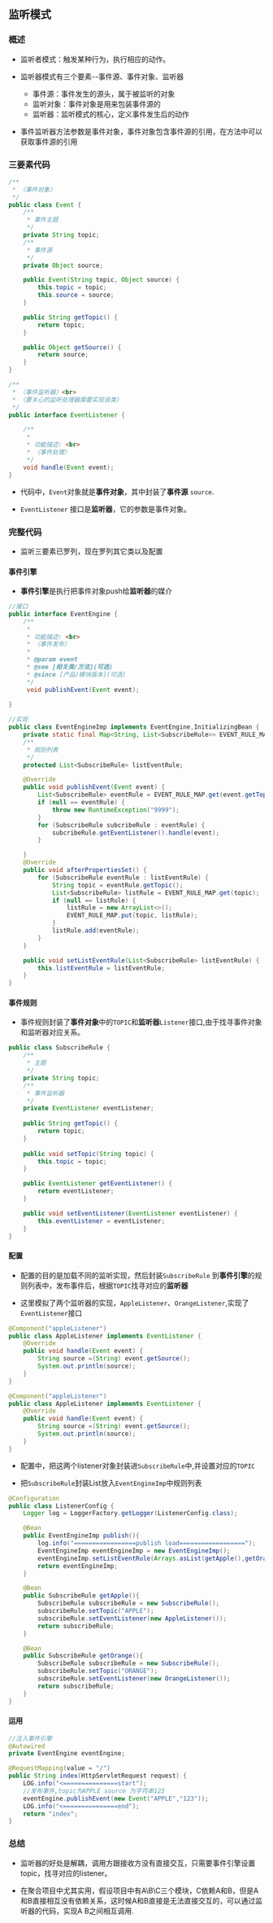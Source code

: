 ## 监听模式

### 概述
+ 监听者模式：触发某种行为，执行相应的动作。

+ 监听器模式有三个要素--事件源、事件对象、监听器
  - 事件源：事件发生的源头，属于被监听的对象
  - 监听对象：事件对象是用来包装事件源的
  - 监听器：监听模式的核心，定义事件发生后的动作 

+ 事件监听器方法参数是事件对象，事件对象包含事件源的引用，在方法中可以获取事件源的引用  

### 三要素代码
````java
/**
 * 〈事件对象〉
 */
public class Event {
    /**
     * 事件主题
     */
    private String topic;
    /**
     * 事件源
     */
    private Object source;

    public Event(String topic, Object source) {
        this.topic = topic;
        this.source = source;
    }

    public String getTopic() {
        return topic;
    }

    public Object getSource() {
        return source;
    }
}
````
````java
/**
 * 〈事件监听器〉<br> 
 * 〈要关心的监听处理器需要实现该类〉
 */
public interface EventListener {

    /**
     * 
     * 功能描述: <br>
     * 〈事件处理〉
     */
    void handle(Event event);
}
````
+ 代码中，`Event`对象就是**事件对象**，其中封装了**事件源** `source`.

+ `EventListener` 接口是**监听器**，它的参数是事件对象。

### 完整代码

+ 监听三要素已罗列，现在罗列其它类以及配置

#### 事件引擎

+ **事件引擎**是执行把事件对象push给**监听器**的媒介
````java
//接口
public interface EventEngine {
    /**
     * 
     * 功能描述: <br>
     * 〈事件发布〉
     *
     * @param event
     * @see [相关类/方法](可选)
     * @since [产品/模块版本](可选)
     */
     void publishEvent(Event event);
    
}
````
````java
//实现
public class EventEngineImp implements EventEngine,InitializingBean {
    private static final Map<String, List<SubscribeRule>> EVENT_RULE_MAP = new HashMap<>();
    /**
     * 规则列表
     */
    protected List<SubscribeRule> listEventRule;

    @Override
    public void publishEvent(Event event) {
        List<SubscribeRule> eventRule = EVENT_RULE_MAP.get(event.getTopic());
        if (null == eventRule) {
            throw new RuntimeException("9999");
        }
        for (SubscribeRule subcribeRule : eventRule) {
            subcribeRule.getEventListener().handle(event);
        }

    }
    @Override
    public void afterPropertiesSet() {
        for (SubscribeRule eventRule : listEventRule) {
            String topic = eventRule.getTopic();
            List<SubscribeRule> listRule = EVENT_RULE_MAP.get(topic);
            if (null == listRule) {
                listRule = new ArrayList<>();
                EVENT_RULE_MAP.put(topic, listRule);
            }
            listRule.add(eventRule);
        }
    }

    public void setListEventRule(List<SubscribeRule> listEventRule) {
        this.listEventRule = listEventRule;
    }
}
````

#### 事件规则

+ 事件规则封装了**事件对象**中的`TOPIC`和**监听器**`Listener`接口,由于找寻事件对象和监听器对应关系。
````java
public class SubscribeRule {
    /**
     * 主题
     */
    private String topic;
    /**
     * 事件监听器
     */
    private EventListener eventListener;
    
    public String getTopic() {
        return topic;
    }
    
    public void setTopic(String topic) {
        this.topic = topic;
    }

    public EventListener getEventListener() {
        return eventListener;
    }

    public void setEventListener(EventListener eventListener) {
        this.eventListener = eventListener;
    }
}
````

#### 配置

+ 配置的目的是加载不同的监听实现，然后封装`SubscribeRule` 到**事件引擎**的规则列表中，发布事件后，根据`TOPIC`找寻对应的**监听器**

+ 这里模拟了两个监听器的实现，`AppleListener`、`OrangeListener`,实现了`EventListener`接口
````java
@Component("appleListener")
public class AppleListener implements EventListener {
    @Override
    public void handle(Event event) {
        String source =(String) event.getSource();
        System.out.println(source);
    }
}
````
````java
@Component("appleListener")
public class AppleListener implements EventListener {
    @Override
    public void handle(Event event) {
        String source =(String) event.getSource();
        System.out.println(source);
    }
}
````
+ 配置中，把这两个listener对象封装进`SubscribeRule`中,并设置对应的`TOPIC`

+ 把`SubscribeRule`封装List放入`EventEngineImp`中规则列表
````java
@Configuration
public class ListenerConfig {
    Logger log = LoggerFactory.getLogger(ListenerConfig.class);

    @Bean
    public EventEngineImp publish(){
        log.info("=================publish load==================");
        EventEngineImp eventEngineImp = new EventEngineImp();
        eventEngineImp.setListEventRule(Arrays.asList(getApple(),getOrange()));
        return eventEngineImp;
    }

    @Bean
    public SubscribeRule getApple(){
        SubscribeRule subscribeRule = new SubscribeRule();
        subscribeRule.setTopic("APPLE");
        subscribeRule.setEventListener(new AppleListener());
        return subscribeRule;
    }

    @Bean
    public SubscribeRule getOrange(){
        SubscribeRule subscribeRule = new SubscribeRule();
        subscribeRule.setTopic("ORANGE");
        subscribeRule.setEventListener(new OrangeListener());
        return subscribeRule;
    }
}
````

#### 运用
````java
//注入事件引擎
@Autowired
private EventEngine eventEngine;

@RequestMapping(value = "/")
public String index(HttpServletRequest request) {
    LOG.info("<===============start");
    //发布事件,topic为APPLE source 为字符串123
    eventEngine.publishEvent(new Event("APPLE","123"));
    LOG.info("<===============end");
    return "index";
}
````

### 总结
+ 监听器的好处是解耦，调用方跟接收方没有直接交互，只需要事件引擎设置topic，找寻对应的listener。

+ 在聚合项目中尤其实用，假设项目中有A\B\C三个模块，C依赖A和B，但是A和B直接相互没有依赖关系，这时候A和B直接是无法直接交互的，可以通过监听器的代码，实现A B之间相互调用.

